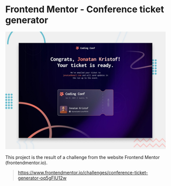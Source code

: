 # Frontend Mentor - Conference ticket generator

![Design preview for the Conference ticket generator coding challenge](./design/preview.jpg)

This project is the result of a challenge from the website Frontend Mentor (frontendmentor.io).

> https://www.frontendmentor.io/challenges/conference-ticket-generator-oq5gFIU12w
